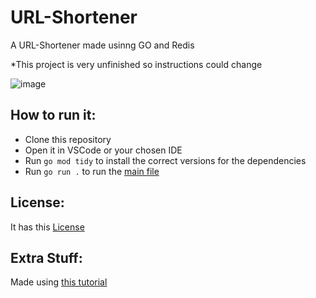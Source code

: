 # URL-Shortener

A URL-Shortener made usinng GO and Redis

*This project is very unfinished so instructions could change

![image](https://github.com/user-attachments/assets/ee6e3509-2153-42f6-87b8-4d5804a8dd92)

## How to run it:
- Clone this repository
- Open it in VSCode or your chosen IDE
- Run `go mod tidy` to install the correct versions for the dependencies
- Run `go run .` to run the [main file](main.go)

## License:
It has this [License](LICENSE)

## Extra Stuff:
Made using [this tutorial](https://www.eddywm.com/lets-build-a-url-shortener-in-go/)
